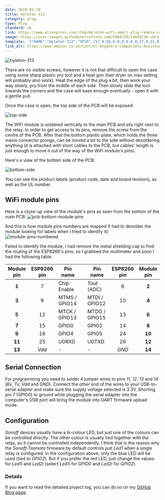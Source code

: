 ```yaml
---
date: 2019-03-10
title: Hyleton 313
category: plug
type: Plug
standard: uk
link: https://www.aliexpress.com/item/Hyleton-wifi-smart-plug-remote-control-outlet-Wireless-Wall-Socket-Compatible-with-Alexa-Google-Home-for/32861229232.html
image: https://user-images.githubusercontent.com/5904370/54650236-cbc51800-4aad-11e9-833d-b652c8df92cb.png
template: '{"NAME":"Hyleton 313","GPIO":[57,0,56,0,0,0,0,0,0,17,0,21,0],"FLAG":0,"BASE":18}' 
link_alt: https://www.amazon.co.uk/Control-Anywhere-Compatible-Assistant-Required-hyleton/dp/B078Q2N3L4
---
```


![hyleton-313](https://znanev.github.io/images/hyleton-313/hyleton-313.jpg "Hyleton 313 Smart Plug")

There are no visible screws, however it is not that difficult to open the case using some sharp plastic pry tool and a heat gun (hair dryer on max setting will probably also work). Heat the edge of the plug a bit, then work your way slowly, pry from the middle of each side. Then slowly slide the tool towards the corners and the case will ease enough eventually - open it with a gentle pull. 

Once the case is open, the top side of the PCB will be exposed:

![top-side](https://znanev.github.io/images/hyleton-313/pcb-top.jpg "PCB top side")

The WiFi module is soldered vertically to the main PCB and sits right next to the relay. In order to get access to its pins, remove the screw from the centre of the PCB. After that the bottom plastic plate, which holds the three mains connector prongs, can be moved a bit to the side without desoldering anything (it is attached with short cables to the PCB, but cables' length is just enough to move it out of the way of the WiFi module's pins).

Here's a view of the bottom side of the PCB:

![bottom-side](https://znanev.github.io/images/hyleton-313/pcb-bottom.jpg "PCB bottom side")

You can see the product labels (product code, date and board revision), as well as the UL number.

## WiFi module pins

Here is a close-up view of the module's pins as seen from the bottom of the main PCB:
![pcb-bottom-module-pins](https://znanev.github.io/images/hyleton-313/pcb-bottom-module-pins.jpg "module pins")

And this is how module pins numbers are mapped (I had to desolder the module looking for labels when I tried to identify it):
![module-pins-numbered](https://znanev.github.io/images/hyleton-313/module-pins-numbered.jpg "module pins")

Failed to identify the module, I had remove the metal shielding cap to find the routing of the ESP8266's pins, so I grabbed the multimeter and soon I had the following table:

|Module pin	|ESP8266 pin|Pin name		|| Pin name		|ESP8266 pin|Module pin|
|:---------:|:---------:|-------------|---|------------|:---------:|:--------:|
|**1**		|7		|Chip Enable		||Tout (ADC)	|6		|**2**		|
|**3**		|9			|MTMS / GPIO14	||MTDI / GPIO12	|10			|**4**		|
|**5**		|12			|MTCK / GPIO13	||MTDO / GPIO15	|13			|**6**		|
|**7**		|15			|GPIO0			||GPIO2			|14			|**8**		|
|**9**		|16			|GPIO4			||GPIO5			|24			|**10**		|
|**11**		|25			|U0RXD			||U0TXD			|26			|**12**		|
|**13**		|*Vdd*		|- 				||-				|*GND*		|**14**		|

## Serial Connection
For programming you need to solder 4 jumper wires to pins *11*, *12*, *13* and *14* (*Rx*, *Tx*, *Vdd* and *GND*). Connect the other end of the wires to your USB-to-serial adapter and make sure the supply voltage selected is 3.3V. Shorting pin *7* (GPIO0) to ground while plugging the serial adapter into the computer's USB port will bring the module into UART firmware upload mode. 

## Configuration

*Sonoff* devices usually have a bi-colour LED, but just one of the colours can be controlled directly. The other colour is usually tied together with the relay, so it cannot be controlled independently. I think that is the reason why the *Sonoff-Tasmota* firmware by default controls just *Led1* when a single relay is configured. In the configuration above, only the blue LED will be used (tied to *GPIO2*). But if you prefer the red LED, just change the values for *Led1i* and *Led2i* (select *Led1i* for *GPIO0* and *Led2i* for *GPIO2*).

### Details
If you want to read the detailed project log, you can do so on my [GitHub Blog page](https://znanev.github.io/Hyleton-313-Smart-Plug/).

 
